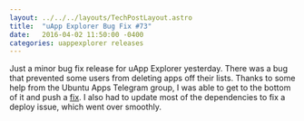 ```yaml
---
layout: ../../../layouts/TechPostLayout.astro
title:  "uApp Explorer Bug Fix #73"
date:   2016-04-02 11:50:00 -0400
categories: uappexplorer releases
---
```


Just a minor bug fix release for uApp Explorer yesterday. There was a bug that
prevented some users from deleting apps off their lists. Thanks to some help
from the Ubuntu Apps Telegram group, I was able to get to the bottom of it and
push a [fix](https://github.com/bhdouglass/uappexplorer/commit/b80dec96e47607db53c26afcdb3a7cc45937be0d).
I also had to update most of the dependencies to fix a deploy issue, which
went over smoothly.
